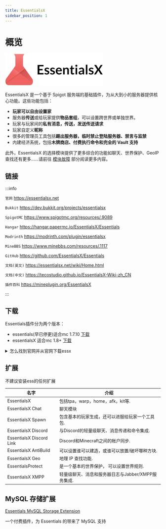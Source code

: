 ```yaml
---
title: EssentialsX
sidebar_position: 1
---
```


<!--markdownlint-disable line-length-->

# 概览

![](_images/banner.png)

EssentialsX 是一个基于 Spigot 服务端的基础插件，为从大到小的服务器提供核心功能。这些功能包括：

- **玩家可以自由设置家**
- 服务器**传送**或给玩家提供**物品套组**，可以设置跨世界或单独世界。
- 玩家与玩家间的**私有消息，传送，发送传送请求**
- 玩家自定义**昵称**
- 很多的管理员工具包括**踢出服务器，临时禁止登陆服务器、禁言与监禁**
- 内建经济系统，包括**木牌商店、付费执行命令和完全的 Vault 支持**

此外，EssentialsX 的选择模块提供了更多综合的功能如聊天、世界保护、GeoIP查找还有更多……请前往 [模块故障](https://github.com/TecoStudio/EssentialsX-Wiki-zh_CN/wiki/1.3---%E6%A8%A1%E5%9D%97%E6%95%85%E9%9A%9C) 部分阅读更多内容。

## 链接

:::info

`官网` https://essentialsx.net

`Bukkit` https://dev.bukkit.org/projects/essentialsx

`SpigotMC` https://www.spigotmc.org/resources/.9089

`Hangar` https://hangar.papermc.io/EssentialsX/Essentials

`Modrinth` https://modrinth.com/plugin/essentialsx

`MineBBS` https://www.minebbs.com/resources/.1117

`GitHub` https://github.com/EssentialsX/Essentials

`文档(英文)` https://essentialsx.net/wiki/Home.html

`文档(中文)` https://tecostudio.github.io/EssentialsX-Wiki-zh_CN

`插件百科` https://mineplugin.org/EssentialsX

:::

## 下载

Essentials插件分为两个版本：

- essentials(早已停更)适合mc 1.7.10 [下载](https://mineplugin.org/Essentials/Downloads)
- essentialsX 适合mc 1.8+ [下载](https://essentialsx.net/downloads.html)

<details>
<summary>怎么找到官网并从官网下载essx</summary>

![](_images/1.png)
![](_images/2.png)
> 建议选择`稳定版本`
>
> Stable release 稳定版本
>
> Development build 开发版本
>
> 真的有那么多人不知道自己下的开发版。。。
![](_images/3.png)

</details>

## 扩展

不建议安装ess的任何扩展

| 名字 | 介绍 |
| --- | ----------- |
| EssentialsX | 包括tpa，warp，home，afk，kit等. |
| EssentialsX Chat | 聊天模块 |
| EssentialsX Spawn | 包含基本的玩家生成，还可以进服给玩家一个工具包. |
| EssentialsX Discord| 与Discord的轻量级聊天、消息传递和命令集成. |
| EssentialsX Discord Link | Discord和Minecraft之间的帐户同步. |
| EssentialsX AntiBuild | 可以设置谁可以建造，或谁可以放置/破坏哪种方块. |
| EssentialsX Geo | 地理 IP 查找功能. |
| EssentialsProtect | 是一个基本的世界保护， 可以设置世界规则. |
| EssentialsX XMPP | 轻量级聊天、消息和服务器日志与Jabber/XMPP服务集成. |

## MySQL 存储扩展

[Essentials MySQL Storage Extension](https://www.spigotmc.org/resources/.25673/)

一个付费插件，为 Essentials 的带来了 MySQL 支持
